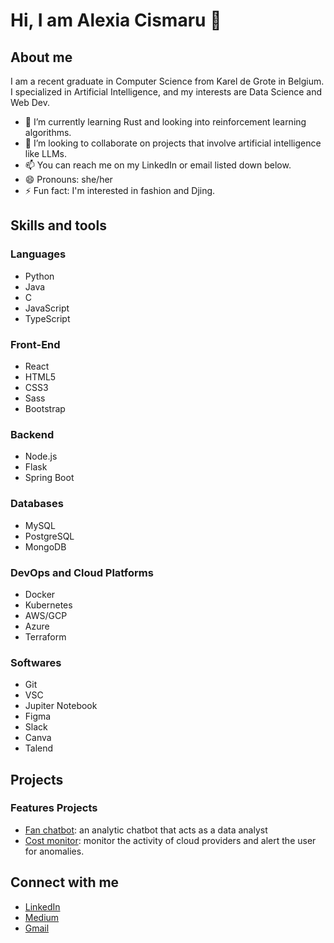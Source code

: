 # Hi, I am Alexia Cismaru 👋

## About me 

I am a recent graduate in Computer Science from Karel de Grote in Belgium. I specialized in Artificial Intelligence, and my interests are Data Science and Web Dev.

- 🌱 I’m currently learning Rust and looking into reinforcement learning algorithms.
- 💞️ I’m looking to collaborate on projects that involve artificial intelligence like LLMs.
- 📫 You can reach me on my LinkedIn or email listed down below.
- 😄 Pronouns: she/her
- ⚡ Fun fact: I'm interested in fashion and Djing. 

## Skills and tools
### Languages
- Python
- Java
- C
- JavaScript
- TypeScript

### Front-End
- React
- HTML5
- CSS3
- Sass
- Bootstrap

### Backend
- Node.js
- Flask
- Spring Boot

### Databases
- MySQL
- PostgreSQL
- MongoDB

### DevOps and Cloud Platforms
- Docker
- Kubernetes
- AWS/GCP
- Azure
- Terraform

### Softwares
- Git
- VSC
- Jupiter Notebook
- Figma
- Slack
- Canva
- Talend

## Projects
### Features Projects
- [Fan chatbot](https://github.com/alecsiuh/analytic-chatbot): an analytic chatbot that acts as a data analyst
- [Cost monitor](https://github.com/alecsiuh/internship): monitor the activity of cloud providers and alert the user for anomalies.

## Connect with me 
- [LinkedIn](https://www.linkedin.com/in/alexia-cismaru-59a169218/)
- [Medium](https://medium.com/@alexia.csmr)
- [Gmail](alexia.csmr@gmail.com)

